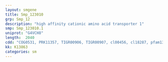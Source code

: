 ```yaml
---
layout: smgene
title: Smp_123010
grp: Smp_12
description: "high affinity cationic amino acid transporter 1"
smp: Smp_123010.1
uniprot: "G4VCH8"
length:  2040
cdd: "COG0531, PRK11357, TIGR00906, TIGR00907, cl00456, cl18287, pfam13520, pfam13906"
kk: K13863
categories: sm
---
```

